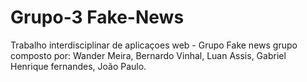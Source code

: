 # Grupo-3 Fake-News
Trabalho interdisciplinar de aplicaçoes web - Grupo Fake news
grupo composto por: Wander Meira, Bernardo Vinhal, Luan Assis, Gabriel Henrique fernandes, João Paulo.
